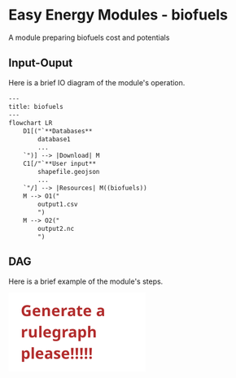# Easy Energy Modules - biofuels

A module preparing biofuels cost and potentials

## Input-Ouput

Here is a brief IO diagram of the module's operation.

```mermaid
---
title: biofuels
---
flowchart LR
    D1[("`**Databases**
        database1
        ...
    `")] --> |Download| M
    C1[/"`**User input**
        shapefile.geojson
        ...
    `"/] --> |Resources| M((biofuels))
    M --> O1("
        output1.csv
        ")
    M --> O2("
        output2.nc
        ")
```

## DAG

Here is a brief example of the module's steps.

![DAG](rulegraph.png)
